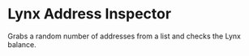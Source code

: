 # Lynx Address Inspector
Grabs a random number of addresses from a list and checks the Lynx balance.
